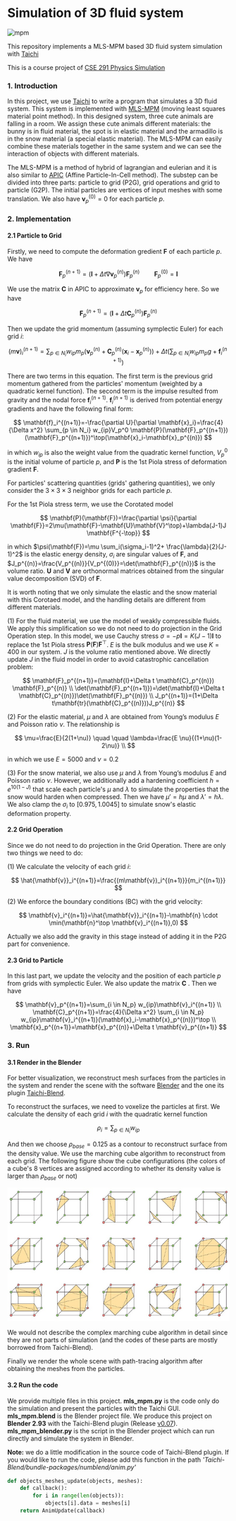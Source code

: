 # **Simulation of 3D fluid system**

<img src="./img/mpm.png" alt="mpm" style="zoom:100%;" />

This repository implements a MLS-MPM based 3D fluid system simulation with [Taichi](https://www.taichi-lang.org/)

This is a course project of [CSE 291 Physics Simulation](https://cseweb.ucsd.edu/~alchern/teaching/cse291_sp23/)



###  1. Introduction

In this project, we use [Taichi](https://www.taichi-lang.org/) to write a program that simulates a 3D fluid system. This system is implemented with [MLS-MPM](https://dl.acm.org/doi/pdf/10.1145/3197517.3201293) (moving least squares material point method). In this designed system, three cute animals are falling in a room. We assign these cute animals different materials: the bunny is in fluid material, the spot is in elastic material and the armadillo is in the snow material (a special elastic material). The MLS-MPM can easily combine these materials together in the same system and we can see the interaction of objects with different materials.

The MLS-MPM is a method of hybrid of lagrangian and eulerian and it is also similar to [APIC](https://dl.acm.org/doi/pdf/10.1145/2766996) (Affine Particle-In-Cell method). The substep can be divided into three parts: particle to grid (P2G),  grid operations and grid to particle (G2P). The initial particles are vertices of input meshes with some translation. We also have $\mathbf{v}_p^{(0)}=0$ for each particle $p$. 



###  2. Implementation

#### 2.1 Particle to Grid

Firstly, we need to compute the deformation gredient $\mathbf{F}$ of each particle $p$. We have

$$
\mathbf{F}_p^{(n+1)}=(\mathbf{I}+\Delta t \nabla \mathbf{v}_p^{(n)}) \mathbf{F}_p^{(n)} \quad \quad \mathbf{F}_p^{(0)}=\mathbf{I}
$$

We use the matrix $\mathbf{C}$ in APIC to approximate $\mathbf{v}_p$ for efficiency here. So we have

$$
\mathbf{F}_p^{(n+1)}=(\mathbf{I}+\Delta t \mathbf{C}_p^{(n)}) \mathbf{F}_p^{(n)}
$$

Then we update the grid momentum (assuming symplectic Euler) for each grid $i$:

$$
(m\mathbf{v})_i^{(n+1)}=\sum_{p \in N_i} w_{ip}m_p(\mathbf{v}_p^{(n)}+\mathbf{C}_p^{(n)}(\mathbf{x}_i-\mathbf{x}_p^{(n)}))
+\Delta t(\sum_{p \in N_i} w_{ip}m_pg+\mathbf{f}_i^{(n+1)})
$$

There are two terms in this equation. The first term is the previous grid momentum gathered from the particles' momentum (weighted by a quadratic kernel function). The second term is the impulse resulted from gravity and the nodal force $\mathbf{f}_i^{(n+1)}$. $\mathbf{f}_i^{(n+1)}$ is derived from potential energy gradients and have the following final form:

$$
\mathbf{f}_i^{(n+1)}=-\frac{\partial U}{\partial \mathbf{x}_i}=\frac{4}{\Delta x^2} \sum_{p \in N_i} w_{ip}V_p^0 \mathbf{P}(\mathbf{F}_p^{(n+1)})(\mathbf{F}_p^{(n+1)})^\top(\mathbf{x}_i-\mathbf{x}_p^{(n)})
$$

in which $w_{ip}$ is also the weight value from the quadratic kernel function, $V_p^0$ is the initial volume of particle $p$, and $\mathbf{P}$ is the 1st Piola stress of deformation gradient $\mathbf{F}$.

For particles' scattering quantities (grids' gathering quantities), we only consider the $3 \times 3 \times 3$ neighbor grids for each particle $p$. 

For the 1st Piola stress term, we use the Corotated model

$$
\mathbf{P}(\mathbf{F})=\frac{\partial \psi}{\partial \mathbf{F}}=2\mu(\mathbf{F}-\mathbf{U}\mathbf{V}^\top)+\lambda(J-1)J \mathbf{F^{-\top}}
$$

in which $\psi(\mathbf{F})=\mu \sum_i(\sigma_i-1)^2+ \frac{\lambda}{2}(J-1)^2$ is the elastic energy density, $\sigma_i$ are singular values of $\mathbf{F}$, and $J_p^{(n)}=\frac{V_p^{(n)}}{V_p^{(0)}}=\det(\mathbf{F}_p^{(n)})$ is the volume ratio. $\mathbf{U}$ and $\mathbf{V}$ are orthonormal matrices obtained from the singular value decomposition (SVD) of $\mathbf{F}$.

It is worth noting that we only simulate the elastic and the snow material with this Corotaed model, and the handling details are different from different materials.

(1) For the fluid material, we use the model of weakly compressible fluids. We apply this simplification so we do not need to do projection in the Grid Operation step. In this model, we use Cauchy stress $\sigma=-p \mathbf{I}=K(J-1)\mathbf{I}$ to replace the 1st Piola stress $\mathbf{P}(\mathbf{F})\mathbf{F}^\top$. $E$ is the bulk modulus and we use $K=400$ in our system. $J$ is the volume ratio mentioned above. We directly update $J$ in the fluid model in order to avoid catastrophic cancellation problem:

$$
\mathbf{F}_p^{(n+1)}=(\mathbf{I}+\Delta t \mathbf{C}_p^{(n)}) \mathbf{F}_p^{(n)} \\
\det(\mathbf{F}_p^{(n+1)})=\det(\mathbf{I}+\Delta t \mathbf{C}_p^{(n)})\det(\mathbf{F}_p^{(n)}) \\
J_p^{(n+1)}=(1+\Delta t\mathbf{tr}(\mathbf{C}_p^{(n)}))J_p^{(n)}
$$

(2) For the elastic material, $\mu$ and $\lambda$ are obtained from Young’s modulus $E$ and Poisson ratio $\nu$. The relationship is

$$
\mu=\frac{E}{2(1+\nu)} \quad \quad \lambda=\frac{E \nu}{(1+\nu)(1-2\nu)} \\
$$

in which we use $E=5000$ and $\nu=0.2$

(3) For the snow material, we also use $\mu$ and $\lambda$ from Young’s modulus $E$ and Poisson ratio $\nu$. However, we additionally add a hardening coefficient $h=e^{10(1-J)}$ that scale each particle's $\mu$ and $\lambda$ to simulate the properties that the snow would harden when compressed. Then we have $\mu'=h\mu$ and $\lambda'=h\lambda$. We also clamp the $\sigma_i$ to $[0.975, 1.0045]$ to simulate snow's elastic deformation property.

#### 2.2 Grid Operation

Since we do not need to do projection in the Grid Operation. There are only two things we need to do:

(1) We calculate the velocity of each grid $i$:

$$
\hat{\mathbf{v}}_i^{(n+1)}=\frac{(m\mathbf{v})_i^{(n+1)}}{m_i^{(n+1)}}
$$

(2) We enforce the boundary conditions (BC) with the grid velocity:

$$
\mathbf{v}_i^{(n+1)}=\hat{\mathbf{v}}_i^{(n+1)}-\mathbf{n} \cdot \min(\mathbf{n}^\top \mathbf{v}_i^{(n+1)},0)
$$

Actually we also add the gravity in this stage instead of adding it in the P2G part for convenience. 

#### 2.3  Grid to Particle

In this last part, we update the velocity and the position of each particle $p$ from grids with symplectic Euler. We also update the matrix $\mathbf{C}$ . Then we have

$$
\mathbf{v}_p^{(n+1)}=\sum_{i \in N_p} w_{ip}\mathbf{v}_i^{(n+1)} \\
\mathbf{C}_p^{(n+1)}=\frac{4}{\Delta x^2} \sum_{i \in N_p} w_{ip}\mathbf{v}_i^{(n+1)}(\mathbf{x}_i-\mathbf{x}_p^{(n)})^\top \\
\mathbf{x}_p^{(n+1)}=\mathbf{x}_p^{(n)}+\Delta t \mathbf{v}_p^{(n+1)}
$$



### 3. Run

#### 3.1 Render in the Blender

For better visualization, we reconstruct mesh surfaces from the particles in the system and render the scene with the software [Blender](https://www.blender.org/) and the one its plugin [Taichi-Blend](https://github.com/taichi-dev/taichi_blend). 

To reconstruct the surfaces, we need to voxelize the particles at first. We calculate the density of each grid $i$ with the quadratic kernel function

$$
\rho_i=\sum_{p \in N_i} w_{ip}
$$

And then we choose $\rho_{base}=0.125$ as a contour to reconstruct surface from the density value. We use the marching cube algorithm to reconstruct from each grid. The following figure show the cube configurations (the colors of a cube's 8 vertices are assigned according to whether its density value is larger than $\rho_{base}$ or not)

![marching_cube](./img/marching_cube.jpg)

We would not describe the complex marching cube algorithm in detail since they are not parts of simulation (and the codes of these parts are mostly borrowed from Taichi-Blend). 

Finally we render the whole scene with path-tracing algorithm after obtaining the meshes from the particles.

#### 3.2 Run the code

We provide multiple files in this project. **mls_mpm.py** is the code only do the simulation and present the particles with the Taichi GUI. **mls_mpm.blend** is the Blender project file. We produce this project on **Blender 2.93**  with the Taichi-Blend plugin (Release [v0.07](https://github.com/taichi-dev/taichi_blend/releases/tag/v0.0.7)). **mls_mpm_blender.py** is the script in the Blender project which can run directly and simulate the system in Blender.

**Note:** we do a little modification in the source code of Taichi-Blend plugin. If you would like to run the code, please add this function in the path *'Taichi-Blend/bundle-packages/numblend/anim.py'*

```python
def objects_meshes_update(objects, meshes):
    def callback():
        for i in range(len(objects)):
            objects[i].data = meshes[i]
    return AnimUpdate(callback)
```

